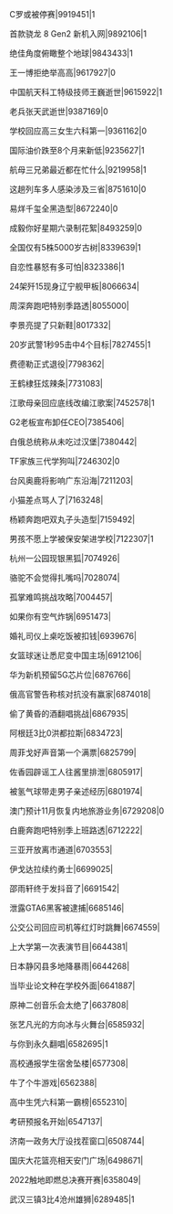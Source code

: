 C罗或被停赛|9919451|1

首款骁龙 8 Gen2 新机入网|9892106|1

绝佳角度俯瞰整个地球|9843433|1

王一博拒绝举高高|9617927|0

中国航天科工特级技师王巍逝世|9615922|1

老兵张天武逝世|9387169|0

学校回应高三女生六科第一|9361162|0

国际油价跌至8个月来新低|9235627|1

航母三兄弟最近都在忙什么|9219958|1

这趟列车多人感染涉及三省|8751610|0

易烊千玺全黑造型|8672240|0

成毅你好星期六录制花絮|8493259|0

全国仅有5株5000岁古树|8339639|1

自恋性暴怒有多可怕|8323386|1

24架歼15现身辽宁舰甲板|8066634|

周深奔跑吧特别季路透|8055000|

李景亮提了只新鞋|8017332|

20岁武警1秒95击中4个目标|7827455|1

费德勒正式退役|7798362|

王鹤棣狂炫辣条|7731083|

江歌母亲回应底线改编江歌案|7452578|1

G2老板宣布卸任CEO|7385406|

白俄总统称从未吃过汉堡|7380442|

TF家族三代学狗叫|7246302|0

台风奥鹿将影响广东沿海|7211203|

小猫差点骂人了|7163248|

杨颖奔跑吧双丸子头造型|7159492|

男孩不愿上学被保安架进学校|7122307|1

杭州一公园现银黑狐|7074926|

骆驼不会觉得扎嘴吗|7028074|

孤掌难鸣挑战攻略|7004457|

如果你有空气炸锅|6951473|

婚礼司仪上桌吃饭被扣钱|6939676|

女篮球迷让悉尼变中国主场|6912106|

华为新机预留5G芯片位|6876766|

俄高官警告称核对抗没有赢家|6874018|

偷了黄昏的酒翻唱挑战|6867935|

阿根廷3比0洪都拉斯|6834723|

周菲戈好声音第一个满票|6825799|

佐香园辟谣工人往酱里排泄|6805917|

被氢气球带走男子亲述经历|6801974|

澳门预计11月恢复内地旅游业务|6729208|0

白鹿奔跑吧特别季上班路透|6712222|

三亚开放离市通道|6703553|

伊戈达拉续约勇士|6699025|

邵雨轩终于发抖音了|6691542|

泄露GTA6黑客被逮捕|6685146|

公交公司回应司机等红灯时跳舞|6674559|

上大学第一次表演节目|6644381|

日本静冈县多地降暴雨|6644268|

当毕业论文种在学校外面|6641887|

原神二创音乐会太绝了|6637808|

张艺凡光的方向冰与火舞台|6585932|

与你到永久翻唱|6582695|1

高校通报学生宿舍坠楼|6577308|

牛了个牛游戏|6562388|

高中生凭六科第一霸榜|6552310|

考研预报名开始|6547137|

济南一政务大厅设找茬窗口|6508744|

国庆大花篮亮相天安门广场|6498671|

2022触地即燃总决赛开赛|6358049|

武汉三镇3比4沧州雄狮|6289485|1

